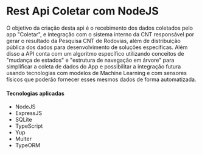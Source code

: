 # Rest Api Coletar com NodeJS

O objetivo da criação desta api é o recebimento dos dados coletados pelo app "Coletar", e integração com o sistema interno da CNT responsável por gerar o resultado da Pesquisa CNT de Rodovias, além de distribuição pública dos dados para desenvolvimento de soluções específicas. Além disso a API conta com um algoritmo específico utilizando conceitos de "mudança de estados" e "estrutura de navegação em árvore" para simplificar a coleta de dados do App e possibilitar a integração futura usando tecnologias com modelos de Machine Learning e com sensores físicos que poderão fornecer esses mesmos dados de forma automatizada.

#### Tecnologias aplicadas

- NodeJS
- ExpressJS
- SQLite
- TypeScript
- Yup
- Multer
- TypeORM
